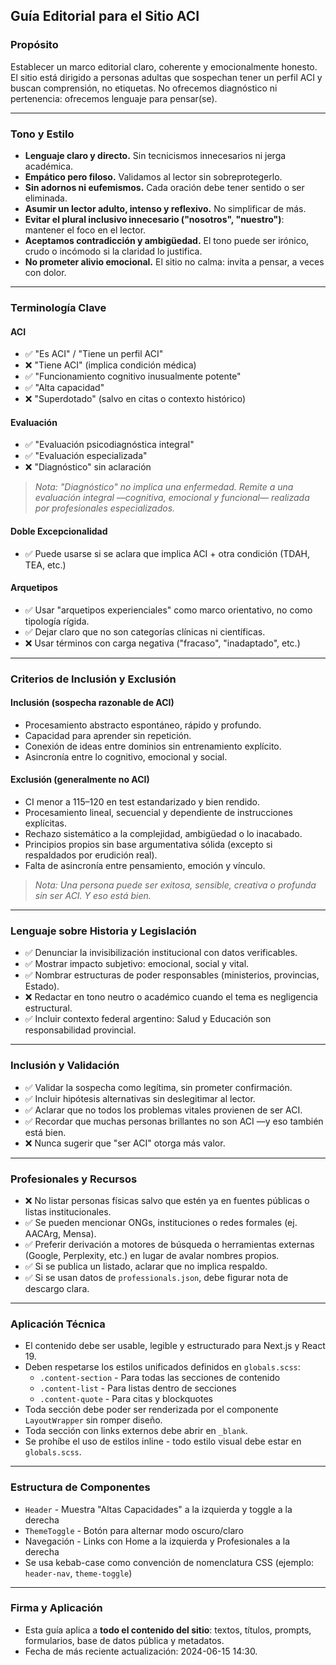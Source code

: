 ## Guía Editorial para el Sitio ACI

### Propósito

Establecer un marco editorial claro, coherente y emocionalmente honesto. El sitio está dirigido a personas adultas que sospechan tener un perfil ACI y buscan comprensión, no etiquetas. No ofrecemos diagnóstico ni pertenencia: ofrecemos lenguaje para pensar(se).

---

### Tono y Estilo

* **Lenguaje claro y directo.** Sin tecnicismos innecesarios ni jerga académica.
* **Empático pero filoso.** Validamos al lector sin sobreprotegerlo.
* **Sin adornos ni eufemismos.** Cada oración debe tener sentido o ser eliminada.
* **Asumir un lector adulto, intenso y reflexivo.** No simplificar de más.
* **Evitar el plural inclusivo innecesario ("nosotros", "nuestro")**: mantener el foco en el lector.
* **Aceptamos contradicción y ambigüedad.** El tono puede ser irónico, crudo o incómodo si la claridad lo justifica.
* **No prometer alivio emocional.** El sitio no calma: invita a pensar, a veces con dolor.

---

### Terminología Clave

#### ACI

* ✅ "Es ACI" / "Tiene un perfil ACI"
* ❌ "Tiene ACI" (implica condición médica)
* ✅ "Funcionamiento cognitivo inusualmente potente"
* ✅ "Alta capacidad"
* ❌ "Superdotado" (salvo en citas o contexto histórico)

#### Evaluación

* ✅ "Evaluación psicodiagnóstica integral"
* ✅ "Evaluación especializada"
* ❌ "Diagnóstico" sin aclaración

> *Nota: "Diagnóstico" no implica una enfermedad. Remite a una evaluación integral —cognitiva, emocional y funcional— realizada por profesionales especializados.*

#### Doble Excepcionalidad

* ✅ Puede usarse si se aclara que implica ACI + otra condición (TDAH, TEA, etc.)

#### Arquetipos

* ✅ Usar "arquetipos experienciales" como marco orientativo, no como tipología rígida.
* ✅ Dejar claro que no son categorías clínicas ni científicas.
* ❌ Usar términos con carga negativa ("fracaso", "inadaptado", etc.)

---

### Criterios de Inclusión y Exclusión

#### Inclusión (sospecha razonable de ACI)

* Procesamiento abstracto espontáneo, rápido y profundo.
* Capacidad para aprender sin repetición.
* Conexión de ideas entre dominios sin entrenamiento explícito.
* Asincronía entre lo cognitivo, emocional y social.

#### Exclusión (generalmente no ACI)

* CI menor a 115–120 en test estandarizado y bien rendido.
* Procesamiento lineal, secuencial y dependiente de instrucciones explícitas.
* Rechazo sistemático a la complejidad, ambigüedad o lo inacabado.
* Principios propios sin base argumentativa sólida (excepto si respaldados por erudición real).
* Falta de asincronía entre pensamiento, emoción y vínculo.

> *Nota: Una persona puede ser exitosa, sensible, creativa o profunda sin ser ACI. Y eso está bien.*

---

### Lenguaje sobre Historia y Legislación

* ✅ Denunciar la invisibilización institucional con datos verificables.
* ✅ Mostrar impacto subjetivo: emocional, social y vital.
* ✅ Nombrar estructuras de poder responsables (ministerios, provincias, Estado).
* ❌ Redactar en tono neutro o académico cuando el tema es negligencia estructural.
* ✅ Incluir contexto federal argentino: Salud y Educación son responsabilidad provincial.

---

### Inclusión y Validación

* ✅ Validar la sospecha como legítima, sin prometer confirmación.
* ✅ Incluir hipótesis alternativas sin deslegitimar al lector.
* ✅ Aclarar que no todos los problemas vitales provienen de ser ACI.
* ✅ Recordar que muchas personas brillantes no son ACI —y eso también está bien.
* ❌ Nunca sugerir que "ser ACI" otorga más valor.

---

### Profesionales y Recursos

* ❌ No listar personas físicas salvo que estén ya en fuentes públicas o listas institucionales.
* ✅ Se pueden mencionar ONGs, instituciones o redes formales (ej. AACArg, Mensa).
* ✅ Preferir derivación a motores de búsqueda o herramientas externas (Google, Perplexity, etc.) en lugar de avalar nombres propios.
* ✅ Si se publica un listado, aclarar que no implica respaldo.
* ✅ Si se usan datos de `professionals.json`, debe figurar nota de descargo clara.

---

### Aplicación Técnica

* El contenido debe ser usable, legible y estructurado para Next.js y React 19.
* Deben respetarse los estilos unificados definidos en `globals.scss`:
  * `.content-section` - Para todas las secciones de contenido
  * `.content-list` - Para listas dentro de secciones
  * `.content-quote` - Para citas y blockquotes
* Toda sección debe poder ser renderizada por el componente `LayoutWrapper` sin romper diseño.
* Toda sección con links externos debe abrir en `_blank`.
* Se prohíbe el uso de estilos inline - todo estilo visual debe estar en `globals.scss`.

---

### Estructura de Componentes

* `Header` - Muestra "Altas Capacidades" a la izquierda y toggle a la derecha
* `ThemeToggle` - Botón para alternar modo oscuro/claro
* Navegación - Links con Home a la izquierda y Profesionales a la derecha
* Se usa kebab-case como convención de nomenclatura CSS (ejemplo: `header-nav`, `theme-toggle`)

---

### Firma y Aplicación

* Esta guía aplica a **todo el contenido del sitio**: textos, títulos, prompts, formularios, base de datos pública y metadatos.
* Fecha de más reciente actualización: 2024-06-15 14:30.
